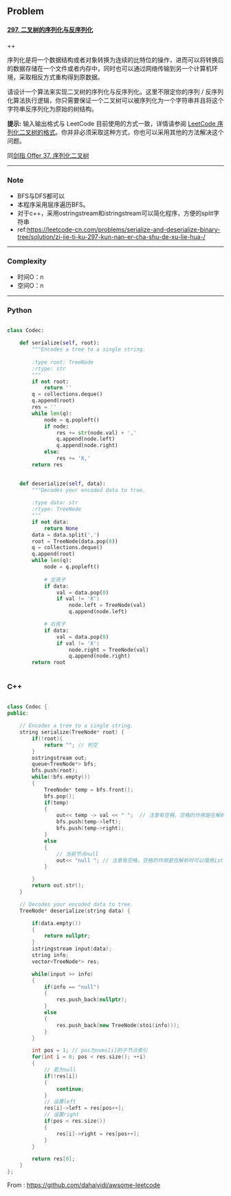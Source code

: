 ## Problem

#### [297. 二叉树的序列化与反序列化](https://leetcode-cn.com/problems/serialize-and-deserialize-binary-tree/)

++

序列化是将一个数据结构或者对象转换为连续的比特位的操作，进而可以将转换后的数据存储在一个文件或者内存中，同时也可以通过网络传输到另一个计算机环境，采取相反方式重构得到原数据。

请设计一个算法来实现二叉树的序列化与反序列化。这里不限定你的序列 / 反序列化算法执行逻辑，你只需要保证一个二叉树可以被序列化为一个字符串并且将这个字符串反序列化为原始的树结构。

**提示:** 输入输出格式与 LeetCode 目前使用的方式一致，详情请参阅 [LeetCode 序列化二叉树的格式](https://leetcode-cn.com/faq/#binary-tree)。你并非必须采取这种方式，你也可以采用其他的方法解决这个问题。

同[剑指 Offer 37. 序列化二叉树](https://leetcode-cn.com/problems/xu-lie-hua-er-cha-shu-lcof/)

------

### Note

- BFS与DFS都可以
- 本程序采用层序遍历BFS。
- 对于c++，采用ostringstream和istringstream可以简化程序，方便的split字符串
- ref:https://leetcode-cn.com/problems/serialize-and-deserialize-binary-tree/solution/zi-jie-ti-ku-297-kun-nan-er-cha-shu-de-xu-lie-hua-/

------

### Complexity

- 时间O：n
- 空间O：n

------

### Python

```python

class Codec:

    def serialize(self, root):
        """Encodes a tree to a single string.
        
        :type root: TreeNode
        :rtype: str
        """
        if not root:
            return ''
        q = collections.deque()
        q.append(root)
        res = ''
        while len(q):
            node = q.popleft()
            if node:
                res += str(node.val) + ','
                q.append(node.left)
                q.append(node.right)
            else:
                res += 'X,'
        return res
        

    def deserialize(self, data):
        """Decodes your encoded data to tree.
        
        :type data: str
        :rtype: TreeNode
        """
        if not data:
            return None
        data = data.split(',')
        root = TreeNode(data.pop(0))
        q = collections.deque()
        q.append(root)
        while len(q):
            node = q.popleft()
            
            # 左孩子
            if data:
                val = data.pop(0)
                if val != 'X':
                    node.left = TreeNode(val)
                    q.append(node.left)

            # 右孩子
            if data:
                val = data.pop(0)
                if val != 'X':
                    node.right = TreeNode(val)
                    q.append(node.right)
        return root
        
```

### C++

```C++

class Codec {
public:

    // Encodes a tree to a single string.
    string serialize(TreeNode* root) {
        if(!root){
            return ""; // 判空
        }
        ostringstream out;
        queue<TreeNode*> bfs;
        bfs.push(root);
        while(!bfs.empty())
        {
            TreeNode* temp = bfs.front();
            bfs.pop();
            if(temp)
            {
                out<< temp -> val << " ";  // 注意有空格，空格的作用是在解析时可以借用istringstream来快速的分割出字符串
                bfs.push(temp->left);
                bfs.push(temp->right);
            }
            else
            {
                // 当前节点null
                out<< "null "; // 注意有空格，空格的作用是在解析时可以借用istringstream来快速的分割出字符串
            }

        }
        return out.str();        
    }

    // Decodes your encoded data to tree.
    TreeNode* deserialize(string data) {

        if(data.empty())
        {
            return nullptr;
        }
        istringstream input(data);
        string info;
        vector<TreeNode*> res;

        while(input >> info)
        {
            if(info == "null")
            {
                res.push_back(nullptr);
            }
            else
            {
                res.push_back(new TreeNode(stoi(info)));
            }
        }

        int pos = 1; // pos为nums[i]的子节点索引
        for(int i = 0; pos < res.size(); ++i)
        {
            // 若为null
            if(!res[i])
            {
                continue;
            }
            // 设置left
            res[i]->left = res[pos++];
            // 设置right
            if(pos < res.size())
            {
                res[i]->right = res[pos++];
            }
        }

        return res[0];        
    }
};
```



From : https://github.com/dahaiyidi/awsome-leetcode
